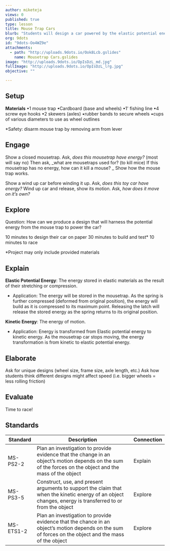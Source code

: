 ```yaml
---
author: miketeja
views: 0
published: true
type: lesson
title: Mouse Trap Cars
blurb: "Students will design a car powered by the elastic potential energy of a mouse trap #NGSS-MS-PS2-2 #NGSS-MS-PS3-5 #NGSS-MS-ETS1-2"
org: 9dots
id: "9dots-Oo4WZ9e"
attachments: 
  - path: "http://uploads.9dots.io/Ook8Lcb.gslides"
    name: Mousetrap Cars.gslides
image: "http://uploads.9dots.io/OpIsDzL_md.jpg"
fullImage: "http://uploads.9dots.io/OpIsDzL_lrg.jpg"
objective: ""

---
```


## Setup
**Materials** 
•1 mouse trap
•Cardboard (base and wheels)
•1' fishing line
•4 screw eye hooks
•2 skewers (axles)
•rubber bands to secure wheels
•cups of various diameters to use as wheel outlines

*Safety: disarm mouse trap by removing arm from lever

## Engage
Show a closed mousetrap. Ask,  _does this mousetrap have energy?_  (most will say no)
Then ask,  _what are mousetraps used for? (to kill mice) If this mousetrap has no energy, how can it kill a mouse? _
Show how the mouse trap works.

Show a wind up car before winding it up. Ask,  _does this toy car have energy?_ 
Wind up car and release, show its motion. Ask, _how does it move on it’s own?_

## Explore
Question: How can we produce a design that will harness the potential energy from the mouse trap to power the car?

10 minutes to design their car on paper
30 minutes to build and test*
10 minutes to race 

*Project may only include provided materials

## Explain
**Elastic Potential Energy**: The energy stored in elastic materials as the result of their stretching or compression.

- Application: The energy will be stored in the mousetrap. As the spring is further compressed (deformed from original position), the energy will build as it is compressed to its maximum point. Releasing the latch will release the stored energy as the spring returns to its original position.

**Kinetic Energy**: The energy of motion.

- Application: Energy is transformed from Elastic potential energy to kinetic energy. As the mousetrap car stops moving, the energy transformation is from kinetic to elastic potential energy. 

## Elaborate
Ask for unique designs (wheel size, frame size, axle length, etc.)
Ask how students think different designs might affect speed (i.e. bigger wheels = less rolling friction)

## Evaluate
Time to race!

## Standards
| Standard      | Description   | Connection  |
| ------------- |---------------| ------|
| MS-PS2-2      | Plan an investigation to provide evidence that the change in an object’s motion depends on the sum of the forces on the object and the mass of the object | Explain |
| MS-PS3-5      | Construct, use, and present arguments to support the claim that when the kinetic energy of an object changes, energy is transferred to or from the object |   Explore |
| MS-ETS1-2 	| Plan an investigation to provide evidence that the chance in an object’s motion depends on the sum of forces on the object and the mass of the object   |   Explore |
